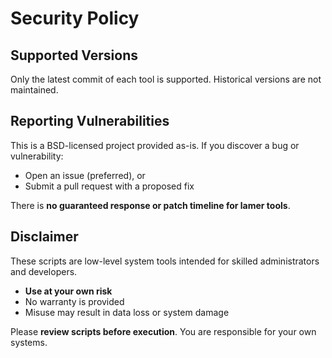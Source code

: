 # Security Policy

## Supported Versions

Only the latest commit of each tool is supported. Historical versions are not maintained.

## Reporting Vulnerabilities

This is a BSD-licensed project provided as-is. If you discover a bug or vulnerability:

- Open an issue (preferred), or
- Submit a pull request with a proposed fix

There is **no guaranteed response or patch timeline for lamer tools**.

## Disclaimer

These scripts are low-level system tools intended for skilled administrators and developers.

- **Use at your own risk**
- No warranty is provided
- Misuse may result in data loss or system damage

Please **review scripts before execution**. You are responsible for your own systems.
